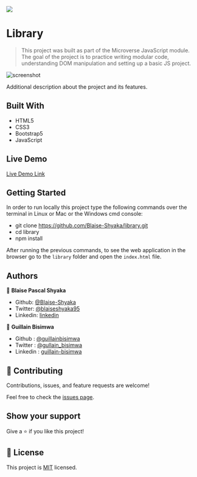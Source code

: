 ![](https://img.shields.io/badge/Microverse-blueviolet)

# Library

> This project was built as part of the Microverse JavaScript module. The goal of the project is to practice writing modular code, understanding DOM manipulation and setting up a basic JS project.

![screenshot](https://github.com/Blaise-Shyaka/library/blob/library/project-screenshot.png)

Additional description about the project and its features.

## Built With

- HTML5
- CSS3
- Bootstrap5
- JavaScript

## Live Demo

[Live Demo Link](https://livedemo.com)

## Getting Started

In order to run locally this project type the following commands over the terminal in Linux or Mac or the Windows cmd console:

- git clone https://github.com/Blaise-Shyaka/library.git
- cd library
- npm install

After running the previous commands, to see the web application in the browser go to the `library` folder and open the `index.html` file.

## Authors

👤 **Blaise Pascal Shyaka**

- Github: [@Blaise-Shyaka](https://github.com/Blaise-Shyaka)
- Twitter: [@blaiseshyaka95](https://twitter.com/blaiseshyaka95)
- Linkedin: [linkedin](https://www.linkedin.com/in/blaise-pascal-shyaka)

👤 **Guillain Bisimwa**

- Github : [@guillainbisimwa](https://github.com/guillainbisimwa)
- Twitter : [@gullain_bisimwa](https://twitter.com/gullain_bisimwa)
- Linkedin : [guillain-bisimwa](https://www.linkedin.com/in/guillain-bisimwa-8a8b7a7b/)

## 🤝 Contributing

Contributions, issues, and feature requests are welcome!

Feel free to check the [issues page](https://github.com/Blaise-Shyaka/library/issues).

## Show your support

Give a ⭐️ if you like this project!

## 📝 License

This project is [MIT](lic.url) licensed.
